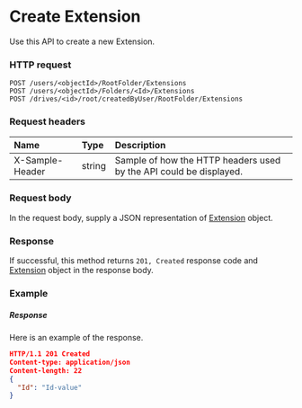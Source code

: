 # Create Extension

Use this API to create a new Extension.
### HTTP request
```http
POST /users/<objectId>/RootFolder/Extensions
POST /users/<objectId>/Folders/<Id>/Extensions
POST /drives/<id>/root/createdByUser/RootFolder/Extensions

```
### Request headers
| Name       | Type | Description|
|:---------------|:--------|:----------|
| X-Sample-Header  | string  | Sample of how the HTTP headers used by the API could be displayed.|

### Request body
In the request body, supply a JSON representation of [Extension](../resources/extension.md) object.


### Response
If successful, this method returns `201, Created` response code and [Extension](../resources/extension.md) object in the response body.

### Example
##### Response
Here is an example of the response.
```json
HTTP/1.1 201 Created
Content-type: application/json
Content-length: 22
{
  "Id": "Id-value"
}
```

<!-- uuid: a9388d7a-c025-4865-869d-560921a7a691\n2015-10-09 15:15:44 UTC -->